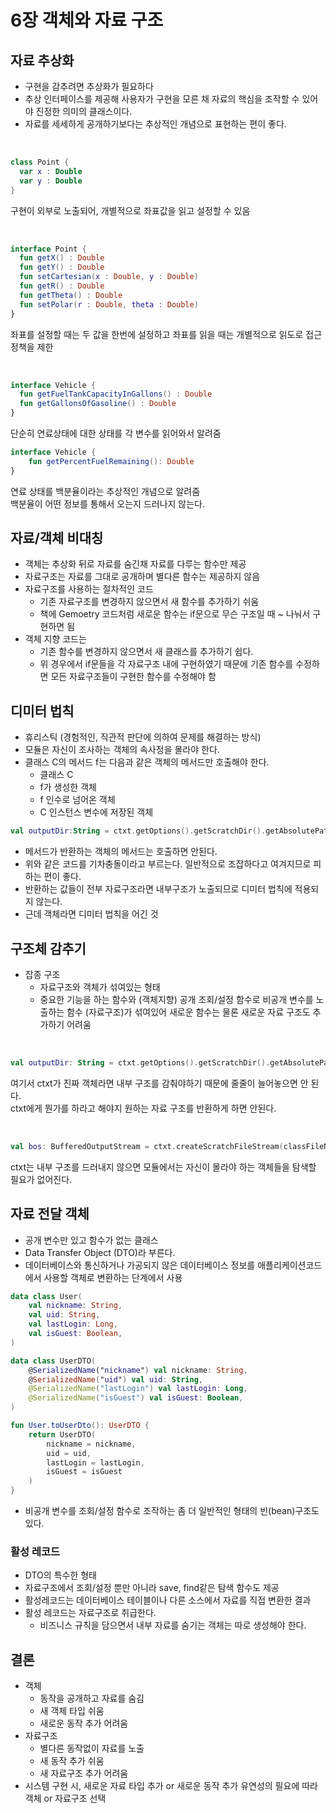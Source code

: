 # 6장 객체와 자료 구조

## 자료 추상화
- 구현을 감추려면 추상화가 필요하다
- 추상 인터페이스를 제공해 사용자가 구현을 모른 채 자료의 핵심을 조작할 수 있어야 진정한 의미의 클래스이다.
- 자료를 세세하게 공개하기보다는 추상적인 개념으로 표현하는 편이 좋다.

<br>

```kotlin
class Point {
  var x : Double
  var y : Double
}
```
구현이 외부로 노출되어, 개별적으로 좌표값을 읽고 설정할 수 있음

<br>

```kotlin
interface Point {
  fun getX() : Double
  fun getY() : Double
  fun setCartesian(x : Double, y : Double)
  fun getR() : Double
  fun getTheta() : Double
  fun setPolar(r : Double, theta : Double)
}
```
좌표를 설정할 때는 두 값을 한번에 설정하고 좌표를 읽을 때는 개별적으로 읽도로 접근 정책을 제한

<br>

```kotlin
interface Vehicle {
  fun getFuelTankCapacityInGallons() : Double
  fun getGallonsOfGasoline() : Double
}
```
단순히 연료상태에 대한 상태를 각 변수를 읽어와서 알려줌
<br>

``` kotlin
interface Vehicle {
	fun getPercentFuelRemaining(): Double
}
```
연료 상태를 백분율이라는 추상적인 개념으로 알려줌<br>
백분율이 어떤 정보를 통해서 오는지 드러나지 않는다.

## 자료/객체 비대칭
- 객체는 추상화 뒤로 자료를 숨긴채 자료를 다루는 함수만 제공
- 자료구조는 자료를 그대로 공개하며 별다른 함수는 제공하지 않음
- 자료구조를 사용하는 절차적인 코드 
  - 기존 자료구조를 변경하지 않으면서 새 함수를 추가하기 쉬움
  - 책에 Gemoetry 코드처럼 새로운 함수는 if문으로 무슨 구조일 때 ~ 나눠서 구현하면 됨
- 객체 지향 코드는
  - 기존 함수를 변경하지 않으면서 새 클래스를 추가하기 쉽다.
  - 위 경우에서 if문들을 각 자료구조 내에 구현하였기 때문에 기존 함수를 수정하면 모든 자료구조들이 구현한 함수를 수정해야 함
  
 
## 디미터 법칙
- 휴리스틱 (경험적인, 직관적 판단에 의하여 문제를 해결하는 방식) 
- 모듈은 자신이 조사하는 객체의 속사정을 몰라야 한다.
- 클래스 C의 메서드 f는 다음과 같은 객체의 메서드만 호출해야 한다.
  - 클래스 C
  - f가 생성한 객체
  - f 인수로 넘어온 객체
  - C 인스턴스 변수에 저장된 객체
  
``` kotlin
val outputDir:String = ctxt.getOptions().getScratchDir().getAbsolutePath()
```
- 메서드가 반환하는 객체의 메서드는 호출하면 안된다.
- 위와 같은 코드를 기차충돌이라고 부르는다. 일반적으로 조잡하다고 여겨지므로 피하는 편이 좋다.
- 반환하는 값들이 전부 자료구조라면 내부구조가 노출되므로 디미터 법칙에 적용되지 않는다.
- 근데 객체라면 디미터 법칙을 어긴 것

## 구조체 감추기
- 잡종 구조
  - 자료구조와 객체가 섞여있는 형태
  - 중요한 기능을 하는 함수와 (객체지향) 공개 조회/설정 함수로 비공개 변수를 노출하는 함수 (자료구조)가 섞여있어 새로운 함수는 물론 새로운 자료 구조도 추가하기 어려움

<br>

``` kotlin
val outputDir: String = ctxt.getOptions().getScratchDir().getAbsolutePath()
```
여기서 ctxt가 진짜 객체라면 내부 구조를 감춰야하기 때문에 줄줄이 늘어놓으면 안 된다.<br>
ctxt에게 뭔가를 하라고 해야지 원하는 자료 구조를 반환하게 하면 안된다.

<br>

``` kotlin
val bos: BufferedOutputStream = ctxt.createScratchFileStream(classFileName)
```
ctxt는 내부 구조를 드러내지 않으면 모듈에서는 자신이 몰라야 하는 객체들을 탐색할 필요가 없어진다.


## 자료 전달 객체
- 공개 변수만 있고 함수가 없는 클래스 
- Data Transfer Object (DTO)라 부른다.
- 데이터베이스와 통신하거나 가공되지 않은 데이터베이스 정보를 애플리케이션코드에서 사용할 객체로 변환하는 단계에서 사용
```kotlin
data class User(
    val nickname: String,
    val uid: String,
    val lastLogin: Long,
    val isGuest: Boolean,
)

data class UserDTO(
    @SerializedName("nickname") val nickname: String,
    @SerializedName("uid") val uid: String,
    @SerializedName("lastLogin") val lastLogin: Long,
    @SerializedName("isGuest") val isGuest: Boolean,
)

fun User.toUserDto(): UserDTO {
    return UserDTO(
        nickname = nickname,
        uid = uid,
        lastLogin = lastLogin,
        isGuest = isGuest
    )
}

```

- 비공개 변수를 조회/설정 함수로 조작하는 좀 더 일반적인 형태의 빈(bean)구조도 있다.


### 활성 레코드
- DTO의 특수한 형태
- 자료구조에서 조회/설정 뿐만 아니라 save, find같은 탐색 함수도 제공
- 활성레코드는 데이터베이스 테이블이나 다른 소스에서 자료를 직접 변환한 결과
- 활성 레코드는 자료구조로 취급한다.
  - 비즈니스 규칙을 담으면서 내부 자료를 숨기는 객체는 따로 생성해야 한다.
  

## 결론
 - 객체
   - 동작을 공개하고 자료를 숨김
   - 새 객체 타입 쉬움
   - 새로운 동작 추가 어려움
 - 자료구조
   - 별다른 동작없이 자료를 노출
   - 새 동작 추가 쉬움
   - 새 자료구조 추가 어려움
 - 시스템 구현 시, 새로운 자료 타입 추가 or 새로운 동작 추가 유연성의 필요에 따라 객체 or 자료구조 선택

